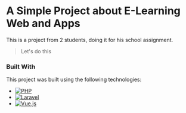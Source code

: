 # A Simple Project about E-Learning Web and Apps
This is a project from 2 students, doing it for his school assignment.
> Let's do this

### Built With

This project was built using the following technologies:

* [![PHP][PHP-logo]][PHP-url]
* [![Laravel][Laravel-logo]][Laravel-url]
* [![Vue.js][Vue-logo]][Vue-url]

[PHP-logo]: https://img.shields.io/badge/PHP-777BB4?style=for-the-badge&logo=php&logoColor=white
[PHP-url]: https://www.php.net/
[Laravel-logo]: https://img.shields.io/badge/Laravel-FF2D20?style=for-the-badge&logo=laravel&logoColor=white
[Laravel-url]: https://laravel.com/
[Vue-logo]: https://img.shields.io/badge/Vue.js-35495E?style=for-the-badge&logo=vue.js&logoColor=4FC08D
[Vue-url]: https://vuejs.org/
